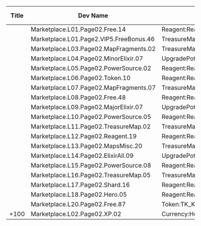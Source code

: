 | Title | Dev Name | Item Granted | Quantity | Currency | Currency Sub Type | Price |
| ----- | -------- | ------------ | -------- | -------- | ----------------- | ----- |
|  | Marketplace.L01.Page02.Free.14 | Reagent:Reagent_Shared_T02 | 10 | GameItem | Currency:Gold | 0 |
|  | Marketplace.L01.Page2.VIP5.FreeBonus.46 | TreasureMap:TM_Special_UnderwaterForest | 1 | GameItem | Currency:Gold | 0 |
|  | Marketplace.L03.Page02.MapFragments.02 | TreasureMap:TM_MapResource | 3 | GameItem | Currency:Gold | 20000 |
|  | Marketplace.L04.Page02.MinorElixir.07 | UpgradePotion:UpgradeStrengthMinor | 4 | GameItem | Currency:Gold | 4000 |
|  | Marketplace.L05.Page02.PowerSource.02 | Reagent:Reagent_Shared_T02 | 10 | GameItem | Currency:Gold | 2500 |
|  | Marketplace.L06.Page02.Token.10 | Reagent:Reagent_HeroMap_Elemental | 6 | GameItem | Currency:Gold | 35000 |
|  | Marketplace.L07.Page02.MapFragments.07 | TreasureMap:TM_MapResource | 7 | MtxCurrency |  | 10 |
|  | Marketplace.L08.Page02.Free.48 | Reagent:Reagent_Shard_Nature | 1 | GameItem | Currency:Gold | 0 |
|  | Marketplace.L09.Page02.MajorElixir.07 | UpgradePotion:UpgradeStrengthMajor | 4 | GameItem | Currency:Gold | 50000 |
|  | Marketplace.L10.Page02.PowerSource.05 | Reagent:Reagent_Shared_T02 | 15 | GameItem | Currency:Gold | 2500 |
|  | Marketplace.L11.Page02.TreasureMap.02 | TreasureMap:TM_MapResource | 7 | GameItem | Currency:Gold | 20000 |
|  | Marketplace.L12.Page02.Reagent.19 | Reagent:Reagent_Shard_Nature | 2 | MtxCurrency |  | 200 |
|  | Marketplace.L13.Page02.MapsMisc.20 | TreasureMap:TM_Special_PlanetCore | 1 | GameItem | Currency:Gold | 500000 |
|  | Marketplace.L14.Page02.ElixirAll.09 | UpgradePotion:UpgradeStrengthMajor | 3 | GameItem | Currency:Gold | 50000 |
|  | Marketplace.L15.Page02.PowerSource.08 | Reagent:Reagent_Shared_T02 | 20 | GameItem | Currency:Gold | 2500 |
|  | Marketplace.L16.Page02.TreasureMap.05 | TreasureMap:TM_MapResource | 10 | GameItem | Currency:Gold | 20000 |
|  | Marketplace.L17.Page02.Shard.16 | Reagent:Reagent_Shard_Dark | 2 | GameItem | Currency:Gold | 300000 |
|  | Marketplace.L18.Page02.Hero.05 | Reagent:Reagent_HeroMap_Bronze | 1 | GameItem | Currency:Gold | 300000 |
|  | Marketplace.L20.Page02.Free.87 | Token:TK_Knight_VR1_Dark_DarkEmbrace_T04 | 3 | GameItem | Currency:Gold | 0 |
| +100  | Marketplace.L02.Page02.XP.02 | Currency:HeroXp_Basic | 100000 | GameItem | Currency:Gold | 200 |
